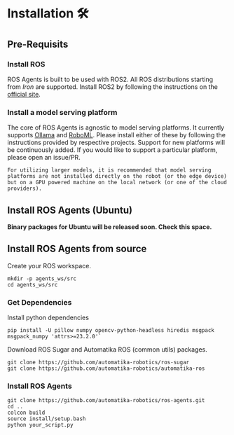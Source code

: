 # Installation 🛠️

## Pre-Requisits

### Install ROS

ROS Agents is built to be used with ROS2. All ROS distributions starting from _Iron_ are supported. Install ROS2 by following the instructions on the [official site](https://docs.ros.org/en/iron/Installation.html).

### Install a model serving platform

The core of ROS Agents is agnostic to model serving platforms. It currently supports [Ollama](https://ollama.com) and [RoboML](https://github.com/automatika-robotics/RoboML). Please install either of these by following the instructions provided by respective projects. Support for new platforms will be continuously added. If you would like to support a particular platform, please open an issue/PR.

```{tip}
For utilizing larger models, it is recommended that model serving platforms are not installed directly on the robot (or the edge device) but on a GPU powered machine on the local network (or one of the cloud providers).
```

## Install ROS Agents (Ubuntu)

**Binary packages for Ubuntu will be released soon. Check this space.**

## Install ROS Agents from source

Create your ROS workspace.
```shell
mkdir -p agents_ws/src
cd agents_ws/src
```
### Get Dependencies

Install python dependencies
```shell
pip install -U pillow numpy opencv-python-headless hiredis msgpack msgpack_numpy 'attrs>=23.2.0'`
```

Download ROS Sugar and Automatika ROS (common utils) packages.
```shell
git clone https://github.com/automatika-robotics/ros-sugar
git clone https://github.com/automatika-robotics/automatika-ros
```
### Install ROS Agents
```shell
git clone https://github.com/automatika-robotics/ros-agents.git
cd ..
colcon build
source install/setup.bash
python your_script.py
```
